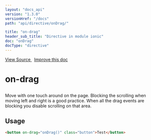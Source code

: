 ```yaml
---
layout: "docs_api"
version: "1.3.0"
versionHref: "/docs"
path: "api/directive/onDrag/"

title: "on-drag"
header_sub_title: "Directive in module ionic"
doc: "onDrag"
docType: "directive"
---
```


<div class="improve-docs">
<a href='http://github.com/driftyco/ionic/tree/1.x/js/angular/directive/gesture.js#L105'>
View Source
</a>
&nbsp;
<a href='http://github.com/driftyco/ionic/edit/1.x/js/angular/directive/gesture.js#L105'>
Improve this doc
</a>
</div>




<h1 class="api-title">

on-drag



</h1>





Move with one touch around on the page. Blocking the scrolling when
moving left and right is a good practice. When all the drag events are
blocking you disable scrolling on that area.









<h2 id="usage">Usage</h2>

```html
<button on-drag="onDrag()" class="button">Test</button>
```









